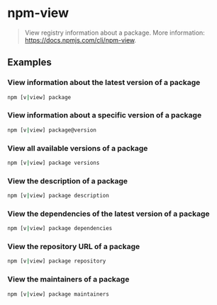# npm-view

> View registry information about a package. More information: <https://docs.npmjs.com/cli/npm-view>.

## Examples

### View information about the latest version of a package

```bash
npm [v|view] package
```

### View information about a specific version of a package

```bash
npm [v|view] package@version
```

### View all available versions of a package

```bash
npm [v|view] package versions
```

### View the description of a package

```bash
npm [v|view] package description
```

### View the dependencies of the latest version of a package

```bash
npm [v|view] package dependencies
```

### View the repository URL of a package

```bash
npm [v|view] package repository
```

### View the maintainers of a package

```bash
npm [v|view] package maintainers
```

